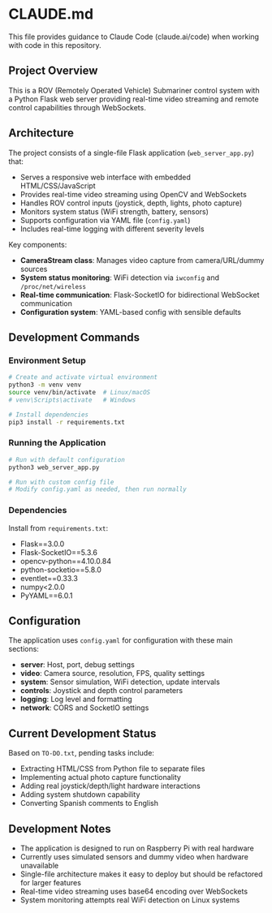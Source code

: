 # CLAUDE.md

This file provides guidance to Claude Code (claude.ai/code) when working with code in this repository.

## Project Overview

This is a ROV (Remotely Operated Vehicle) Submariner control system with a Python Flask web server providing real-time video streaming and remote control capabilities through WebSockets.

## Architecture

The project consists of a single-file Flask application (`web_server_app.py`) that:

- Serves a responsive web interface with embedded HTML/CSS/JavaScript
- Provides real-time video streaming using OpenCV and WebSockets  
- Handles ROV control inputs (joystick, depth, lights, photo capture)
- Monitors system status (WiFi strength, battery, sensors)
- Supports configuration via YAML file (`config.yaml`)
- Includes real-time logging with different severity levels

Key components:
- **CameraStream class**: Manages video capture from camera/URL/dummy sources
- **System status monitoring**: WiFi detection via `iwconfig` and `/proc/net/wireless`
- **Real-time communication**: Flask-SocketIO for bidirectional WebSocket communication
- **Configuration system**: YAML-based config with sensible defaults

## Development Commands

### Environment Setup
```bash
# Create and activate virtual environment
python3 -m venv venv
source venv/bin/activate  # Linux/macOS
# venv\Scripts\activate   # Windows

# Install dependencies
pip3 install -r requirements.txt
```

### Running the Application
```bash
# Run with default configuration
python3 web_server_app.py

# Run with custom config file
# Modify config.yaml as needed, then run normally
```

### Dependencies
Install from `requirements.txt`:
- Flask==3.0.0
- Flask-SocketIO==5.3.6
- opencv-python==4.10.0.84
- python-socketio==5.8.0
- eventlet==0.33.3
- numpy<2.0.0
- PyYAML==6.0.1

## Configuration

The application uses `config.yaml` for configuration with these main sections:
- **server**: Host, port, debug settings
- **video**: Camera source, resolution, FPS, quality settings
- **system**: Sensor simulation, WiFi detection, update intervals  
- **controls**: Joystick and depth control parameters
- **logging**: Log level and formatting
- **network**: CORS and SocketIO settings

## Current Development Status

Based on `TO-DO.txt`, pending tasks include:
- Extracting HTML/CSS from Python file to separate files
- Implementing actual photo capture functionality
- Adding real joystick/depth/light hardware interactions
- Adding system shutdown capability
- Converting Spanish comments to English

## Development Notes

- The application is designed to run on Raspberry Pi with real hardware
- Currently uses simulated sensors and dummy video when hardware unavailable
- Single-file architecture makes it easy to deploy but should be refactored for larger features
- Real-time video streaming uses base64 encoding over WebSockets
- System monitoring attempts real WiFi detection on Linux systems